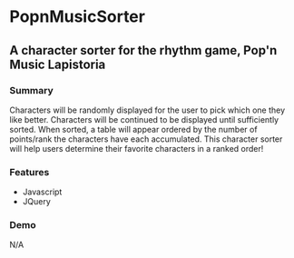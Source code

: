 # PopnMusicSorter
## A character sorter for the rhythm game, Pop'n Music Lapistoria 

### Summary
Characters will be randomly displayed for the user to pick which one they like better. Characters will be continued to be displayed until sufficiently sorted. When sorted, a table will appear ordered by the number of points/rank the characters have each accumulated. This character sorter will help users determine their favorite characters in a ranked order!

### Features
* Javascript
* JQuery

### Demo
N/A
